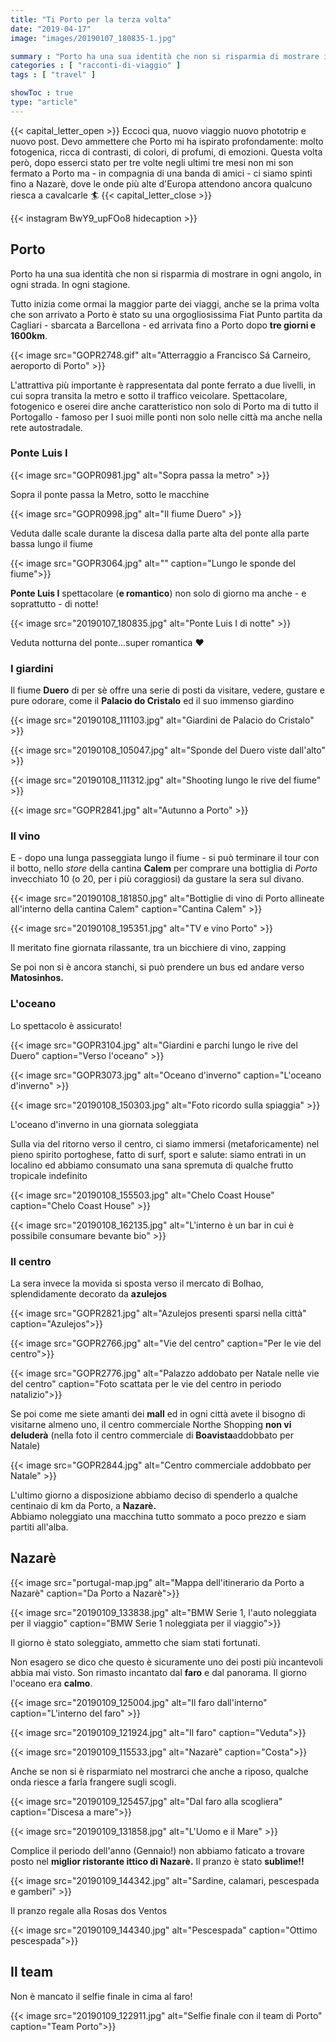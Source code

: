 ```yaml
---
title: "Ti Porto per la terza volta"
date: "2019-04-17"
image: "images/20190107_180835-1.jpg"

summary : "Porto ha una sua identità che non si risparmia di mostrare in ogni angolo, in ogni strada. In ogni stagione. Tutto inizia come ormai la maggior parte dei viaggi, anche se la prima volta che son arrivato a Porto è stato su una orgogliosissima Fiat Punto partita da Cagliari - sbarcata a Barcellona - ed arrivata fino a Porto dopo <strong>tre giorni e 1600km."
categories : [ "racconti-di-viaggio" ]
tags : [ "travel" ]

showToc : true
type: "article"
---
```


{{< capital_letter_open >}}
Eccoci qua, nuovo viaggio nuovo phototrip e nuovo post. Devo ammettere che Porto mi ha ispirato profondamente: molto fotogenica, ricca di contrasti, di colori, di profumi, di emozioni. Questa volta però, dopo esserci stato per tre volte negli ultimi tre mesi non mi son fermato a Porto ma - in compagnia di una banda di amici - ci siamo spinti fino a Nazarè, dove le onde più alte d'Europa attendono ancora qualcuno riesca a cavalcarle 🏄
{{< capital_letter_close >}}

{{< instagram BwY9_upFOo8 hidecaption >}}

## Porto

Porto ha una sua identità che non si risparmia di mostrare in ogni angolo, in ogni strada. In ogni stagione.

Tutto inizia come ormai la maggior parte dei viaggi, anche se la prima volta che son arrivato a Porto è stato su una orgogliosissima Fiat Punto partita da Cagliari - sbarcata a Barcellona - ed arrivata fino a Porto dopo **tre giorni e 1600km**.

{{< image src="GOPR2748.gif" alt="Atterraggio a Francisco Sá Carneiro, aeroporto di Porto" >}}

L'attrattiva più importante è rappresentata dal ponte ferrato a due livelli, in cui sopra transita la metro e sotto il traffico veicolare. Spettacolare, fotogenico e oserei dire anche caratteristico non solo di Porto ma di tutto il Portogallo - famoso per I suoi mille ponti non solo nelle città ma anche nella rete autostradale.

### Ponte Luis I

{{< image src="GOPR0981.jpg" alt="Sopra passa la metro" >}}

Sopra il ponte passa la Metro, sotto le macchine

{{< image src="GOPR0998.jpg" alt="Il fiume Duero" >}}

Veduta dalle scale durante la discesa dalla parte alta del ponte alla parte bassa lungo il fiume

{{< image src="GOPR3064.jpg" alt="" caption="Lungo le sponde del fiume">}}

**Ponte Luis I** spettacolare (**e romantico**) non solo di giorno ma anche - e soprattutto - di notte!

{{< image src="20190107_180835.jpg" alt="Ponte Luis I di notte" >}}

Veduta notturna del ponte...super romantica ❤️

### I giardini

Il fiume **Duero** di per sè offre una serie di posti da visitare, vedere, gustare e pure odorare, come il **Palacio do Cristalo** ed il suo immenso giardino

{{< image src="20190108_111103.jpg" alt="Giardini de Palacio do Cristalo" >}}

{{< image src="20190108_105047.jpg" alt="Sponde del Duero viste dall'alto" >}}

{{< image src="20190108_111312.jpg" alt="Shooting lungo le rive del fiume" >}}

{{< image src="GOPR2841.jpg" alt="Autunno a Porto" >}}

### Il vino

E - dopo una lunga passeggiata lungo il fiume - si può terminare il tour con il botto, nello _store_ della cantina **Calem** per comprare una bottiglia di _Porto_ invecchiato 10 (o 20, per i più coraggiosi) da gustare la sera sul divano.

{{< image src="20190108_181850.jpg" alt="Bottiglie di vino di Porto allineate all'interno della cantina Calem" caption="Cantina Calem" >}}

{{< image src="20190108_195351.jpg" alt="TV e vino Porto" >}}

Il meritato fine giornata rilassante, tra un bicchiere di vino, zapping

Se poi non si è ancora stanchi, si può prendere un bus ed andare verso **Matosinhos.**

### L'oceano

Lo spettacolo è assicurato!

{{< image src="GOPR3104.jpg" alt="Giardini e parchi lungo le rive del Duero" caption="Verso l'oceano" >}}


{{< image src="GOPR3073.jpg" alt="Oceano d'inverno" caption="L'oceano d'inverno" >}}

{{< image src="20190108_150303.jpg" alt="Foto ricordo sulla spiaggia" >}}

L'oceano d'inverno in una giornata soleggiata

Sulla via del ritorno verso il centro, ci siamo immersi (metaforicamente) nel pieno spirito portoghese, fatto di surf, sport e salute: siamo entrati in un localino ed abbiamo consumato una sana spremuta di qualche frutto tropicale indefinito

{{< image src="20190108_155503.jpg" alt="Chelo Coast House" caption="Chelo Coast House" >}}

{{< image src="20190108_162135.jpg" alt="L'interno è un bar in cui è possibile consumare bevante bio" >}}

### Il centro

La sera invece la movida si sposta verso il mercato di Bolhao, splendidamente decorato da **azulejos**

{{< image src="GOPR2821.jpg" alt="Azulejos presenti sparsi nella città" caption="Azulejos">}}

{{< image src="GOPR2766.jpg" alt="Vie del centro" caption="Per le vie del centro">}}

{{< image src="GOPR2776.jpg" alt="Palazzo addobato per Natale nelle vie del centro" caption="Foto scattata per le vie del centro in periodo natalizio">}}

Se poi come me siete amanti dei **mall** ed in ogni città avete il bisogno di visitarne almeno uno, il centro commerciale Northe Shopping **non vi deluderà** (nella foto il centro commerciale di **Boavista**addobbato per Natale)

{{< image src="GOPR2844.jpg" alt="Centro commerciale addobbato per Natale" >}}

L'ultimo giorno a disposizione abbiamo deciso di spenderlo a qualche centinaio di km da Porto, a **Nazarè.**  
Abbiamo noleggiato una macchina tutto sommato a poco prezzo e siam partiti all'alba.

## Nazarè

{{< image src="portugal-map.jpg" alt="Mappa dell'itinerario da Porto a Nazarè" caption="Da Porto a Nazarè">}}

{{< image src="20190109_133838.jpg" alt="BMW Serie 1, l'auto noleggiata per il viaggio" caption="BMW Serie 1 noleggiata per il viaggio">}}

Il giorno è stato soleggiato, ammetto che siam stati fortunati.

Non esagero se dico che questo è sicuramente uno dei posti più incantevoli abbia mai visto. Son rimasto incantato dal **faro** e dal panorama. Il giorno l'oceano era **calmo**.

{{< image src="20190109_125004.jpg" alt="Il faro dall'interno" caption="L'interno del faro" >}}

{{< image src="20190109_121924.jpg" alt="Il faro" caption="Veduta">}}


{{< image src="20190109_115533.jpg" alt="Nazarè" caption="Costa">}}

Anche se non si è risparmiato nel mostrarci che anche a riposo, qualche onda riesce a farla frangere sugli scogli.

{{< image src="20190109_125457.jpg" alt="Dal faro alla scogliera" caption="Discesa a mare">}}

{{< image src="20190109_131858.jpg" alt="L'Uomo e il Mare" >}}

Complice il periodo dell'anno (Gennaio!) non abbiamo faticato a trovare posto nel **miglior ristorante ittico di Nazarè.** Il pranzo è stato **sublime!!**

{{< image src="20190109_144342.jpg" alt="Sardine, calamari, pescespada e gamberi" >}}

Il pranzo regale alla Rosas dos Ventos

{{< image src="20190109_144340.jpg" alt="Pescespada" caption="Ottimo pescespada">}}

## Il team

Non è mancato il selfie finale in cima al faro!

{{< image src="20190109_122911.jpg" alt="Selfie finale con il team di Porto" caption="Team Porto">}}
